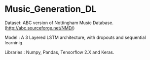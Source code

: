 # Music_Generation_DL

Dataset: ABC version of Nottingham Music Database. (http://abc.sourceforge.net/NMD/)

Model : A 3 Layered LSTM architecture, with dropouts and sequential learninig.

Libraries : Numpy, Pandas, Tensorflow 2.X and Keras.
